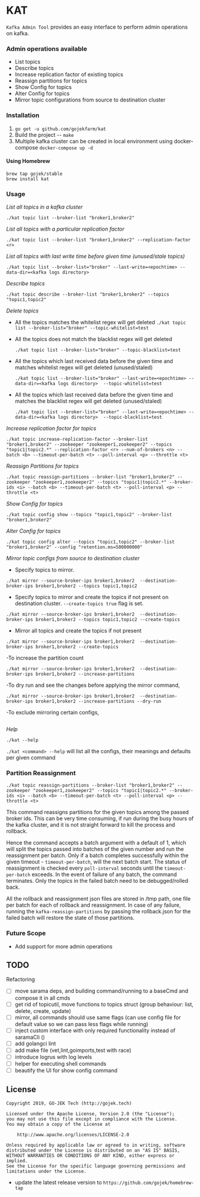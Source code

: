 # KAT

`Kafka Admin Tool` provides an easy interface to perform admin operations on kafka.

### Admin operations available
- List topics
- Describe topics
- Increase replication factor of existing topics
- Reassign partitions for topics
- Show Config for topics
- Alter Config for topics
- Mirror topic configurations from source to destination cluster

### Installation
1. ```go get -u github.com/gojekfarm/kat```
2. Build the project -- 
```make```
3. Multiple kafka cluster can be created in local environment using docker-compose
```docker-compose up -d```

#### Using Homebrew
    
```
brew tap gojek/stable
brew install kat
```

### Usage
*List all topics in a kafka cluster*

```./kat topic list --broker-list "broker1,broker2"```

*List all topics with a particular replication factor*

```./kat topic list --broker-list "broker1,broker2" --replication-factor <r>```

*List all topics with last write time before given time (unused/stale topics)*

```./kat topic list --broker-list="broker" --last-write=<epochtime> --data-dir=<kafka logs directory>```

*Describe topics*

```./kat topic describe --broker-list "broker1,broker2" --topics "topic1,topic2"```

*Delete topics*

- All the topics matches the whitelist regex will get deleted
    ```./kat topic list --broker-list="broker" --topic-whitelist=test```

- All the topics does not match the blacklist regex will get deleted

    ```./kat topic list --broker-list="broker" --topic-blacklist=test```

- All the topics which last received data before the given time and matches whitelist regex will get deleted (unused/staled)

    ```./kat topic list --broker-list="broker" --last-write=<epochtime> --data-dir=<kafka logs directory>  --topic-whitelist=test```

- All the topics which last received data before the given time and matches the blacklist regex will get deleted (unused/staled)

    ```./kat topic list --broker-list="broker" --last-write=<epochtime> --data-dir=<kafka logs directory>  --topic-blacklist=test```

*Increase replication factor for topics*

```./kat topic increase-replication-factor --broker-list "broker1,broker2" --zookeeper "zookeeper1,zookeeper2" --topics "topic1|topic2.*" --replication-factor <r> --num-of-brokers <n> --batch <b> --timeout-per-batch <t> --poll-interval <p> --throttle <t>```

*Reassign Partitions for topics*

```./kat topic reassign-partitions --broker-list "broker1,broker2" --zookeeper "zookeeper1,zookeeper2" --topics "topic1|topic2.*" --broker-ids <i> --batch <b> --timeout-per-batch <t> --poll-interval <p> --throttle <t>```

*Show Config for topics*

```./kat topic config show --topics "topic1,topic2" --broker-list "broker1,broker2"```

*Alter Config for topics*

```./kat topic config alter --topics "topic1,topic2" --broker-list "broker1,broker2" --config "retention.ms=500000000"```

*Mirror topic configs from source to destination cluster*

- Specify topics to mirror.

```./kat mirror --source-broker-ips broker1,broker2  --destination-broker-ips broker1,broker2 --topics topic1,topic2```

- Specify topics to mirror and create the topics if not present on destination cluster. ```--create-topics true``` flag is set.

```./kat mirror --source-broker-ips broker1,broker2  --destination-broker-ips broker1,broker2 --topics topic1,topic2 --create-topics```

- Mirror all topics and create the topics if not present

```./kat mirror --source-broker-ips broker1,broker2  --destination-broker-ips broker1,broker2 --create-topics```

-To increase the partition count

```./kat mirror --source-broker-ips broker1,broker2  --destination-broker-ips broker1,broker2 --increase-partitions```

-To dry run and see the changes before applying the mirror command, 

```./kat mirror --source-broker-ips broker1,broker2  --destination-broker-ips broker1,broker2 --increase-partitions --dry-run```

-To exclude mirroring certain configs, 

```./kat mirror --source-broker-ips broker1,broker2  --destination-broker-ips broker1,broker2 --exclude-configs "follower.replication.throttled.replicas,leader.replication.throttled.replicas"
```

*Help*

```./kat --help```

```./kat <command> --help``` will list all the configs, their meanings and defaults per given command

### Partition Reassignment
```./kat topic reassign-partitions --broker-list "broker1,broker2" --zookeeper "zookeeper1,zookeeper2" --topics "topic1|topic2.*" --broker-ids <i> --batch <b> --timeout-per-batch <t> --poll-interval <p> --throttle <t>```

This command reassigns partitions for the given topics among the passed broker ids. This can be very time consuming, if run during the busy hours of the kafka cluster, and it is not straight forward to kill the process and rollback.

Hence the command accepts a batch argument with a default of 1, which will split the topics passed into batches of the given number and run the reassignment per batch. Only if a batch completes successfully within the given timeout - `timeout-per-batch`, will the next batch start.
The status of reassignment is checked every `poll-interval` seconds until the `timeout-per-batch` exceeds. In the event of failure of any batch, the command terminates. Only the topics in the failed batch need to be debugged/rolled back.

All the rollback and reassignment json files are stored in /tmp path, one file per batch for each of rollback and reassignment. In case of any failure, running the `kafka-reassign-partitions` by passing the rollback.json for the failed batch will restore the state of those partitions.

### Future Scope
- Add support for more admin operations

## TODO
Refactoring
* [ ] move sarama deps, and building command/running to a baseCmd and compose it in all cmds
* [ ] get rid of topicutil, move functions to topics struct (group behaviour: list, delete, create, update)
* [ ] mirror, all commands should use same flags (can use config file for default value so we can pass less flags while running)
* [ ] inject custom interface with only required functionality instead of saramaCli ()
* [ ] add golangci lint
* [ ] add make file (vet,lint,goimports,test with race)
* [ ] introduce logrus with log levels
* [ ] helper for executing shell commands
* [ ] beautify the UI for show config command

## License

```
Copyright 2019, GO-JEK Tech (http://gojek.tech)

Licensed under the Apache License, Version 2.0 (the "License");
you may not use this file except in compliance with the License.
You may obtain a copy of the License at

    http://www.apache.org/licenses/LICENSE-2.0

Unless required by applicable law or agreed to in writing, software
distributed under the License is distributed on an "AS IS" BASIS,
WITHOUT WARRANTIES OR CONDITIONS OF ANY KIND, either express or implied.
See the License for the specific language governing permissions and
limitations under the License.
```


- update the latest release version to `https://github.com/gojek/homebrew-tap` 

